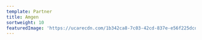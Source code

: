 ```yaml
---
template: Partner
title: Amgen
sortweight: 10
featuredImage: 'https://ucarecdn.com/1b342ca8-7c03-42cd-837e-e56f225dcddb/'
---
```


